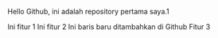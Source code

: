 Hello Github, ini adalah repository pertama saya.1

Ini fitur 1
Ini fitur 2
Ini baris baru ditambahkan di Github
Fitur 3